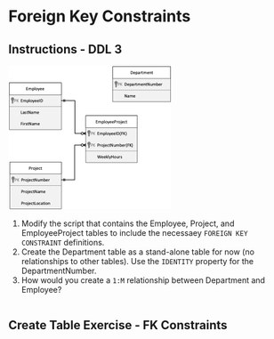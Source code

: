 # Foreign Key Constraints

## Instructions - DDL 3
![images/fks.png](images/fks.png)
1. Modify the script that contains the Employee, Project, and EmployeeProject tables to include the necessaey `FOREIGN KEY CONSTRAINT` definitions.
2. Create the Department table as a stand-alone table for now (no relationships to other tables). Use the `IDENTITY` property for the DepartmentNumber.
3. How would you create a `1:M` relationship between Department and Employee?

```sql

```

## Create Table Exercise - FK Constraints
```sql

```